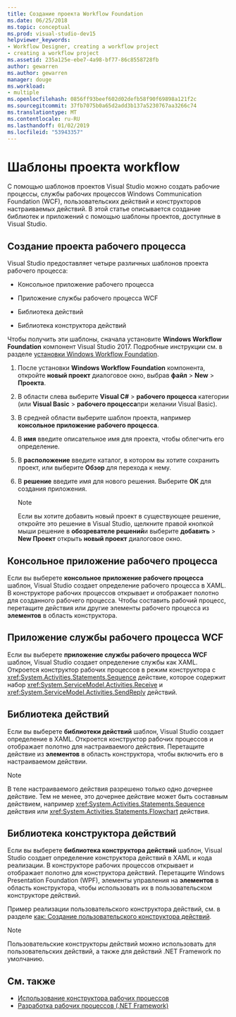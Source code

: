 ```yaml
---
title: Создание проекта Workflow Foundation
ms.date: 06/25/2018
ms.topic: conceptual
ms.prod: visual-studio-dev15
helpviewer_keywords:
- Workflow Designer, creating a workflow project
- creating a workflow project
ms.assetid: 235a125e-ebe7-4a98-bf77-86c8558728fb
author: gewarren
ms.author: gewarren
manager: douge
ms.workload:
- multiple
ms.openlocfilehash: 0856ff93beef602d02defb58f90f69898a121f2c
ms.sourcegitcommit: 37fb7075b0a65d2add3b137a5230767aa3266c74
ms.translationtype: MT
ms.contentlocale: ru-RU
ms.lasthandoff: 01/02/2019
ms.locfileid: "53943357"
---
```

# <a name="workflow-project-templates"></a>Шаблоны проекта workflow

С помощью шаблонов проектов Visual Studio можно создать рабочие процессы, службы рабочих процессов Windows Communication Foundation (WCF), пользовательских действий и конструкторов настраиваемых действий. В этой статье описывается создание библиотек и приложений с помощью шаблоны проектов, доступные в Visual Studio.

## <a name="create-a-workflow-project"></a>Создание проекта рабочего процесса

Visual Studio предоставляет четыре различных шаблонов проекта рабочего процесса:

- Консольное приложение рабочего процесса

- Приложение службы рабочего процесса WCF

- Библиотека действий

- Библиотека конструктора действий

Чтобы получить эти шаблоны, сначала установите **Windows Workflow Foundation** компонент Visual Studio 2017. Подробные инструкции см. в разделе [установки Windows Workflow Foundation](developing-applications-with-the-workflow-designer.md#install-windows-workflow-foundation).

1. После установки **Windows Workflow Foundation** компонента, откройте **новый проект** диалоговое окно, выбрав **файл** > **New**  >  **Проекта**.

1. В области слева выберите **Visual C#** > **рабочего процесса** категории (или **Visual Basic** > **рабочего процесса**при желании Visual Basic).

1. В средней области выберите шаблон проекта, например **консольное приложение рабочего процесса**.

1. В **имя** введите описательное имя для проекта, чтобы облегчить его определение.

1. В **расположение** введите каталог, в котором вы хотите сохранить проект, или выберите **Обзор** для перехода к нему.

1. В **решение** введите имя для нового решения. Выберите **ОК** для создания приложения.

   > [!NOTE]
   > Если вы хотите добавить новый проект в существующее решение, откройте это решение в Visual Studio, щелкните правой кнопкой мыши решение в **обозревателе решений**и выберите **добавить** > **New Проект** открыть **новый проект** диалоговое окно.

## <a name="workflow-console-app"></a>Консольное приложение рабочего процесса

Если вы выберете **консольное приложение рабочего процесса** шаблон, Visual Studio создает определение рабочего процесса в XAML. В конструкторе рабочих процессов открывает и отображает полотно для созданного рабочего процесса. Чтобы составить рабочий процесс, перетащите действия или другие элементы рабочего процесса из **элементов** в область конструктора.

## <a name="wcf-workflow-service-app"></a>Приложение службы рабочего процесса WCF

Если вы выберете **приложение службы рабочего процесса WCF** шаблон, Visual Studio создает определение службы как XAML. Откроется конструктор рабочих процессов в режим конструктора с <xref:System.Activities.Statements.Sequence> действие, которое содержит набор <xref:System.ServiceModel.Activities.Receive> и <xref:System.ServiceModel.Activities.SendReply> действий.

## <a name="activity-library"></a>Библиотека действий

Если вы выберете **библиотеки действий** шаблон, Visual Studio создает определение в XAML. Откроется конструктор рабочих процессов и отображает полотно для настраиваемого действия. Перетащите действие из **элементов** в область конструктора, чтобы включить его в настраиваемом действии.

> [!NOTE]
> В теле настраиваемого действия разрешено только одно дочернее действие. Тем не менее, это дочернее действие может быть составным действием, например <xref:System.Activities.Statements.Sequence> действия или <xref:System.Activities.Statements.Flowchart> действия.

## <a name="activity-designer-library"></a>Библиотека конструктора действий

Если вы выберете **библиотека конструктора действий** шаблон, Visual Studio создает определение конструктора действий в XAML и кода реализации. В конструкторе рабочих процессов открывает и отображает полотно для конструктора действий. Перетащите Windows Presentation Foundation (WPF), элементы управления на **элементов** в область конструктора, чтобы использовать их в пользовательском конструкторе действий.

Пример реализации пользовательского конструктора действий, см. в разделе [как: Создание пользовательского конструктора действий](/dotnet/framework/windows-workflow-foundation/how-to-create-a-custom-activity-designer).

> [!NOTE]
> Пользовательские конструкторы действий можно использовать для пользовательских действий, а также для действий .NET Framework по умолчанию.

## <a name="see-also"></a>См. также

- [Использование конструктора рабочих процессов](developing-applications-with-the-workflow-designer.md)
- [Разработка рабочих процессов (.NET Framework)](/dotnet/framework/windows-workflow-foundation/designing-workflows)